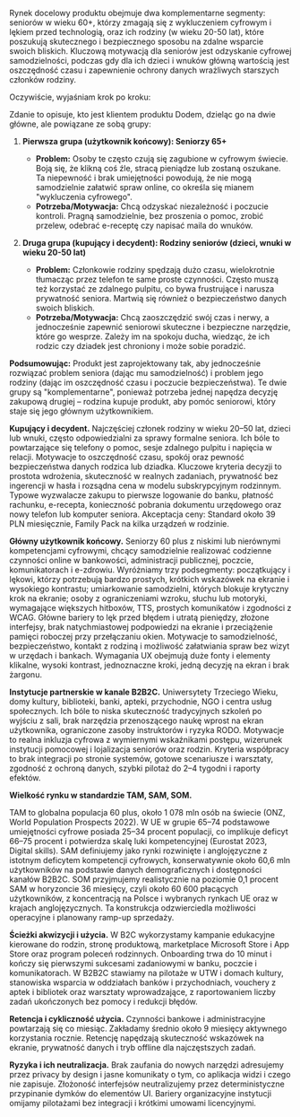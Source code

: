 Rynek docelowy produktu obejmuje dwa komplementarne segmenty: seniorów w wieku 60+, którzy zmagają się z wykluczeniem cyfrowym i lękiem przed technologią, oraz ich rodziny (w wieku 20-50 lat), które poszukują skutecznego i bezpiecznego sposobu na zdalne wsparcie swoich bliskich. Kluczową motywacją dla seniorów jest odzyskanie cyfrowej samodzielności, podczas gdy dla ich dzieci i wnuków główną wartością jest oszczędność czasu i zapewnienie ochrony danych wrażliwych starszych członków rodziny.

Oczywiście, wyjaśniam krok po kroku:

Zdanie to opisuje, kto jest klientem produktu Dodem, dzieląc go na dwie główne, ale powiązane ze sobą grupy:

1. __Pierwsza grupa (użytkownik końcowy): Seniorzy 65+__

   - __Problem:__ Osoby te często czują się zagubione w cyfrowym świecie. Boją się, że klikną coś źle, stracą pieniądze lub zostaną oszukane. Ta niepewność i brak umiejętności powodują, że nie mogą samodzielnie załatwić spraw online, co określa się mianem "wykluczenia cyfrowego".
   - __Potrzeba/Motywacja:__ Chcą odzyskać niezależność i poczucie kontroli. Pragną samodzielnie, bez proszenia o pomoc, zrobić przelew, odebrać e-receptę czy napisać maila do wnuków.
2. __Druga grupa (kupujący i decydent): Rodziny seniorów (dzieci, wnuki w wieku 20-50 lat)__

   - __Problem:__ Członkowie rodziny spędzają dużo czasu, wielokrotnie tłumacząc przez telefon te same proste czynności. Często muszą też korzystać ze zdalnego pulpitu, co bywa frustrujące i narusza prywatność seniora. Martwią się również o bezpieczeństwo danych swoich bliskich.
   - __Potrzeba/Motywacja:__ Chcą zaoszczędzić swój czas i nerwy, a jednocześnie zapewnić seniorowi skuteczne i bezpieczne narzędzie, które go wesprze. Zależy im na spokoju ducha, wiedząc, że ich rodzic czy dziadek jest chroniony i może sobie poradzić.

__Podsumowując:__ Produkt jest zaprojektowany tak, aby jednocześnie rozwiązać problem seniora (dając mu samodzielność) i problem jego rodziny (dając im oszczędność czasu i poczucie bezpieczeństwa). Te dwie grupy są "komplementarne", ponieważ potrzeba jednej napędza decyzję zakupową drugiej – rodzina kupuje produkt, aby pomóc seniorowi, który staje się jego głównym użytkownikiem.

**Kupujący i decydent.** Najczęściej członek rodziny w wieku 20–50 lat, dzieci lub wnuki, często
odpowiedzialni za sprawy formalne seniora. Ich bóle to powtarzające się
telefony o pomoc, sesje zdalnego pulpitu i napięcia w relacji. Motywacje to
oszczędność czasu, spokój oraz pewność bezpieczeństwa danych rodzica lub
dziadka. Kluczowe kryteria decyzji to prostota wdrożenia, skuteczność w
realnych zadaniach, prywatność bez ingerencji w hasła i rozsądna cena w modelu
subskrypcyjnym rodzinnym. Typowe wyzwalacze zakupu to pierwsze logowanie do
banku, płatność rachunku, e-recepta, konieczność pobrania dokumentu urzędowego
oraz nowy telefon lub komputer seniora. Akceptacja ceny: Standard około 39 PLN
miesięcznie, Family Pack na kilka urządzeń w rodzinie.

**Główny użytkownik końcowy.** Seniorzy 60 plus z niskimi lub nierównymi kompetencjami cyfrowymi,
chcący samodzielnie realizować codzienne czynności online w bankowości,
administracji publicznej, poczcie, komunikatorach i e-zdrowiu. Wyróżniamy trzy
podsegmenty: początkujący i lękowi, którzy potrzebują bardzo prostych, krótkich
wskazówek na ekranie i wysokiego kontrastu; umiarkowanie samodzielni, których
blokuje krytyczny krok na ekranie; osoby z ograniczeniami wzroku, słuchu lub
motoryki, wymagające większych hitboxów, TTS, prostych komunikatów i zgodności
z WCAG. Główne bariery to lęk przed błędem i utratą pieniędzy, złożone
interfejsy, brak natychmiastowej podpowiedzi na ekranie i przeciążenie pamięci
roboczej przy przełączaniu okien. Motywacje to samodzielność, bezpieczeństwo,
kontakt z rodziną i możliwość załatwiania spraw bez wizyt w urzędach i bankach.
Wymagania UX obejmują duże fonty i elementy klikalne, wysoki kontrast,
jednoznaczne kroki, jedną decyzję na ekran i brak żargonu.

**Instytucje partnerskie w kanale B2B2C.** Uniwersytety Trzeciego Wieku, domy kultury,
biblioteki, banki, apteki, przychodnie, NGO i centra usług społecznych. Ich
bóle to niska skuteczność tradycyjnych szkoleń po wyjściu z sali, brak
narzędzia przenoszącego naukę wprost na ekran użytkownika, ograniczone zasoby
instruktorów i ryzyka RODO. Motywacje to realna inkluzja cyfrowa z wymiernymi
wskaźnikami postępu, wizerunek instytucji pomocowej i lojalizacja seniorów oraz
rodzin. Kryteria współpracy to brak integracji po stronie systemów, gotowe
scenariusze i warsztaty, zgodność z ochroną danych, szybki pilotaż do 2–4
tygodni i raporty efektów.

**Wielkość rynku w standardzie TAM, SAM, SOM.**

 TAM to globalna populacja 60 plus, około 1 078
mln osób na świecie (ONZ, World Population Prospects 2022). W UE w grupie 65–74
podstawowe umiejętności cyfrowe posiada 25–34 procent populacji, co implikuje
deficyt 66–75 procent i potwierdza skalę luki kompetencyjnej (Eurostat 2023,
Digital skills). SAM definiujemy jako rynki rozwinięte i anglojęzyczne z
istotnym deficytem kompetencji cyfrowych, konserwatywnie około 60,6 mln
użytkowników na podstawie danych demograficznych i dostępności kanałów B2B2C.
SOM przyjmujemy realistycznie na poziomie 0,1 procent SAM w horyzoncie 36
miesięcy, czyli około 60 600 płacących użytkowników, z koncentracją na Polsce i
wybranych rynkach UE oraz w krajach anglojęzycznych. Ta konstrukcja
odzwierciedla możliwości operacyjne i planowany ramp-up sprzedaży.

**Ścieżki akwizycji i użycia.** W B2C wykorzystamy kampanie edukacyjne kierowane do rodzin, stronę
produktową, marketplace Microsoft Store i App Store oraz program poleceń
rodzinnych. Onboarding trwa do 10 minut i kończy się pierwszymi sukcesami
zadaniowymi w banku, poczcie i komunikatorach. W B2B2C stawiamy na pilotaże w
UTW i domach kultury, stanowiska wsparcia w oddziałach banków i przychodniach,
vouchery z aptek i bibliotek oraz warsztaty wprowadzające, z raportowaniem
liczby zadań ukończonych bez pomocy i redukcji błędów.

**Retencja i cykliczność użycia.** Czynności bankowe i administracyjne powtarzają się co miesiąc.
Zakładamy średnio około 9 miesięcy aktywnego korzystania rocznie. Retencję
napędzają skuteczność wskazówek na ekranie, prywatność danych i tryb offline
dla najczęstszych zadań.

**Ryzyka i ich neutralizacja.** Brak zaufania do nowych narzędzi adresujemy przez privacy by design i
jasne komunikaty o tym, co aplikacja widzi i czego nie zapisuje. Złożoność
interfejsów neutralizujemy przez deterministyczne przypinanie dymków do
elementów UI. Bariery organizacyjne instytucji omijamy pilotażami bez
integracji i krótkimi umowami licencyjnymi.
